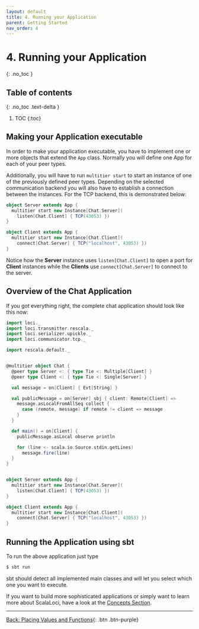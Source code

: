 ```yaml
---
layout: default
title: 4. Running your Application
parent: Getting Started
nav_order: 4
---
```


<h1>4. Running your Application </h1>
{: .no_toc }

## Table of contents
{: .no_toc .text-delta }

1. TOC
{:toc}

## Making your Application executable

In order to make your application executable, you have to implement one or more objects that extend the `App` class. Normally you will define one App for each of your peer types.

Additionally, you will have to run `multitier start` to start an instance of one of the previously defined peer types. Depending on the selected communication backend you will also have to establish a connection between the instances. For the TCP backend, this is demonstrated below:

```scala
object Server extends App {
  multitier start new Instance[Chat.Server](
    listen[Chat.Client] { TCP(43053) })
}

object Client extends App {
  multitier start new Instance[Chat.Client](
    connect[Chat.Server] { TCP("localhost", 43053) })
}
```

Notice how the **Server** instance uses `listen[Chat.Client]` to open a port for **Client** instances while the **Clients** use `connect[Chat.Server]` to connect to the server.

## Overview of the Chat Application

If you got everything right, the complete chat application should look like this now:

```scala
import loci._
import loci.transmitter.rescala._
import loci.serializer.upickle._
import loci.communicator.tcp._

import rescala.default._


@multitier object Chat {
  @peer type Server <: { type Tie <: Multiple[Client] }
  @peer type Client <: { type Tie <: Single[Server] }

  val message = on[Client] { Evt[String] }

  val publicMessage = on[Server] sbj { client: Remote[Client] =>
    message.asLocalFromAllSeq collect {
      case (remote, message) if remote != client => message
    }
  }

  def main() = on[Client] {
    publicMessage.asLocal observe println

    for (line <- scala.io.Source.stdin.getLines)
      message.fire(line)
  }
}


object Server extends App {
  multitier start new Instance[Chat.Server](
    listen[Chat.Client] { TCP(43053) })
}

object Client extends App {
  multitier start new Instance[Chat.Client](
    connect[Chat.Server] { TCP("localhost", 43053) })
}
```

## Running the Application using sbt

To run the above application just type

```bash
$ sbt run
```

sbt should detect all implemented main classes and will let you select which one you want to execute.

If you want to build more sophisticated applications or simply want to learn more about ScalaLoci, have a look at the [Concepts Section](../concepts/concepts).

---
[Back: Placing Values and Functions](placement.html){: .btn .btn-purple}
